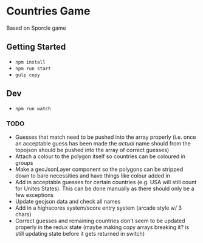 # Countries Game
Based on Sporcle game

## Getting Started
- `npm install`
- `npm run start`
- `gulp copy`

## Dev
- `npm run watch`

### TODO
- Guesses that match need to be pushed into the array properly (i.e. once an acceptable guess has been made the _actual_ name should from the topojson should be pushed into the array of correct guesses)
- Attach a colour to the polygon itself so countries can be coloured in groups
- Make a geoJsonLayer component so the polygons can be stripped down to bare necessities and have things like colour added in
- Add in acceptable guesses for certain countries (e.g. USA will still count for Unites States). This can be done manually as there should only be a few exceptions
- Update geojson data and check all names
- Add in a highscores system/score entry system (arcade style w/ 3 chars)
- Correct guesses and remaining countries don't seem to be updated properly in the redux state (maybe making copy arrays breaking it? is still updating state before it gets returned in switch)
